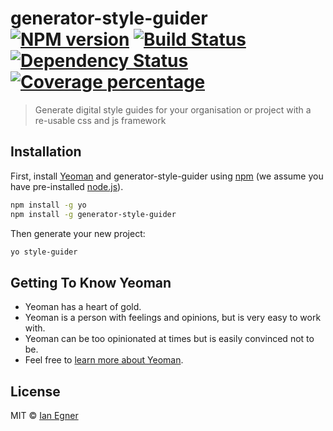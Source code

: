 # generator-style-guider [![NPM version][npm-image]][npm-url] [![Build Status][travis-image]][travis-url] [![Dependency Status][daviddm-image]][daviddm-url] [![Coverage percentage][coveralls-image]][coveralls-url]
> Generate digital style guides for your organisation or project with a re-usable css and js framework

## Installation

First, install [Yeoman](http://yeoman.io) and generator-style-guider using [npm](https://www.npmjs.com/) (we assume you have pre-installed [node.js](https://nodejs.org/)).

```bash
npm install -g yo
npm install -g generator-style-guider
```

Then generate your new project:

```bash
yo style-guider
```

## Getting To Know Yeoman

 * Yeoman has a heart of gold.
 * Yeoman is a person with feelings and opinions, but is very easy to work with.
 * Yeoman can be too opinionated at times but is easily convinced not to be.
 * Feel free to [learn more about Yeoman](http://yeoman.io/).

## License

MIT © [Ian Egner]()


[npm-image]: https://badge.fury.io/js/generator-style-guider.svg
[npm-url]: https://npmjs.org/package/generator-style-guider
[travis-image]: https://travis-ci.org/webdevian/generator-style-guider.svg?branch=master
[travis-url]: https://travis-ci.org/webdevian/generator-style-guider
[daviddm-image]: https://david-dm.org/webdevian/generator-style-guider.svg?theme=shields.io
[daviddm-url]: https://david-dm.org/webdevian/generator-style-guider
[coveralls-image]: https://coveralls.io/repos/webdevian/generator-style-guider/badge.svg
[coveralls-url]: https://coveralls.io/r/webdevian/generator-style-guider

